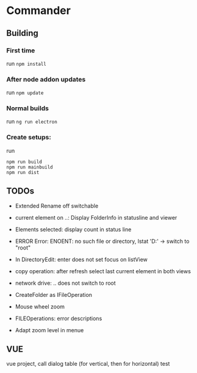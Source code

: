 # Commander
## Building
### First time
run ```npm install```

### After node addon updates
run ```npm update```

### Normal builds
run ```ng run electron```
### Create setups:
run 
```
npm run build
npm run mainbuild
npm run dist
```
## TODOs
* Extended Rename off switchable

* current element on ..: Display FolderInfo in statusline and viewer
* Elements selected: display count in status line
* ERROR Error: ENOENT: no such file or directory, lstat 'D:\' -> switch to "root"
* In DirectoryEdit: enter does not set focus on listView
* copy operation: after refresh select last current element in both views
* network drive: .. does not switch to root
* CreateFolder as IFileOperation
* Mouse wheel zoom
* FILEOperations: error descriptions
* Adapt zoom level in menue

## VUE
vue project, call dialog
table (for vertical, then for horizontal)
test


